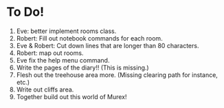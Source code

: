 # To Do!

1. Eve: better implement rooms class.
2. Robert: Fill out notebook commands for each room.
3. Eve & Robert: Cut down lines that are longer than 80 characters.
4. Robert: map out rooms.
5. Eve fix the help menu command.
6. Write the pages of the diary!! (This is missing.)
7. Flesh out the treehouse area more. (Missing clearing path for instance, etc.)
8. Write out cliffs area.
9. Together build out this world of Murex!